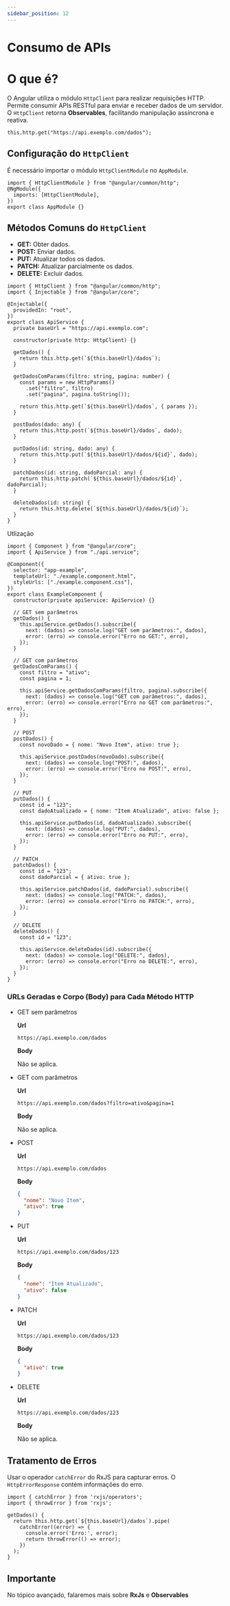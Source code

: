 ```yaml
---
sidebar_position: 12
---
```


# Consumo de APIs

# O que é?

O Angular utiliza o módulo `HttpClient` para realizar requisições HTTP. Permite consumir APIs RESTful para enviar e receber dados de um servidor. O `HttpClient` retorna **Observables**, facilitando manipulação assíncrona e reativa.

```tsx showLineNumbers
this.http.get("https://api.exemplo.com/dados");
```

## Configuração do `HttpClient`

É necessário importar o módulo `HttpClientModule` no `AppModule`.

```tsx showLineNumbers title="app.module.ts"
import { HttpClientModule } from "@angular/common/http";
@NgModule({
  imports: [HttpClientModule],
})
export class AppModule {}
```

## Métodos Comuns do `HttpClient`

- **GET:** Obter dados.
- **POST:** Enviar dados.
- **PUT:** Atualizar todos os dados.
- **PATCH:** Atualizar parcialmente os dados.
- **DELETE:** Excluir dados.

```tsx showLineNumbers title="api.service.ts"
import { HttpClient } from "@angular/common/http";
import { Injectable } from "@angular/core";

@Injectable({
  providedIn: "root",
})
export class ApiService {
  private baseUrl = "https://api.exemplo.com";

  constructor(private http: HttpClient) {}

  getDados() {
    return this.http.get(`${this.baseUrl}/dados`);
  }

  getDadosComParams(filtro: string, pagina: number) {
    const params = new HttpParams()
      .set("filtro", filtro)
      .set("pagina", pagina.toString());

    return this.http.get(`${this.baseUrl}/dados`, { params });
  }

  postDados(dado: any) {
    return this.http.post(`${this.baseUrl}/dados`, dado);
  }

  putDados(id: string, dado: any) {
    return this.http.put(`${this.baseUrl}/dados/${id}`, dado);
  }

  patchDados(id: string, dadoParcial: any) {
    return this.http.patch(`${this.baseUrl}/dados/${id}`, dadoParcial);
  }

  deleteDados(id: string) {
    return this.http.delete(`${this.baseUrl}/dados/${id}`);
  }
}
```

Utlização

```tsx showLineNumbers title="example.component.ts"
import { Component } from "@angular/core";
import { ApiService } from "./api.service";

@Component({
  selector: "app-example",
  templateUrl: "./example.component.html",
  styleUrls: ["./example.component.css"],
})
export class ExampleComponent {
  constructor(private apiService: ApiService) {}

  // GET sem parâmetros
  getDados() {
    this.apiService.getDados().subscribe({
      next: (dados) => console.log("GET sem parâmetros:", dados),
      error: (erro) => console.error("Erro no GET:", erro),
    });
  }

  // GET com parâmetros
  getDadosComParams() {
    const filtro = "ativo";
    const pagina = 1;

    this.apiService.getDadosComParams(filtro, pagina).subscribe({
      next: (dados) => console.log("GET com parâmetros:", dados),
      error: (erro) => console.error("Erro no GET com parâmetros:", erro),
    });
  }

  // POST
  postDados() {
    const novoDado = { nome: "Novo Item", ativo: true };

    this.apiService.postDados(novoDado).subscribe({
      next: (dados) => console.log("POST:", dados),
      error: (erro) => console.error("Erro no POST:", erro),
    });
  }

  // PUT
  putDados() {
    const id = "123";
    const dadoAtualizado = { nome: "Item Atualizado", ativo: false };

    this.apiService.putDados(id, dadoAtualizado).subscribe({
      next: (dados) => console.log("PUT:", dados),
      error: (erro) => console.error("Erro no PUT:", erro),
    });
  }

  // PATCH
  patchDados() {
    const id = "123";
    const dadoParcial = { ativo: true };

    this.apiService.patchDados(id, dadoParcial).subscribe({
      next: (dados) => console.log("PATCH:", dados),
      error: (erro) => console.error("Erro no PATCH:", erro),
    });
  }

  // DELETE
  deleteDados() {
    const id = "123";

    this.apiService.deleteDados(id).subscribe({
      next: (dados) => console.log("DELETE:", dados),
      error: (erro) => console.error("Erro no DELETE:", erro),
    });
  }
}
```

### URLs Geradas e Corpo (Body) para Cada Método HTTP

- GET sem parâmetros

  **Url**

  ```plaintext
  https://api.exemplo.com/dados
  ```

  **Body**

  Não se aplica.

- GET com parâmetros

  **Url**

  ```plaintext
  https://api.exemplo.com/dados?filtro=ativo&pagina=1
  ```

  **Body**

  Não se aplica.

- POST

  **Url**

  ```plaintext
  https://api.exemplo.com/dados
  ```

  **Body**

  ```json showLineNumbers
  {
    "nome": "Novo Item",
    "ativo": true
  }
  ```

- PUT

  **Url**

  ```plaintext
  https://api.exemplo.com/dados/123
  ```

  **Body**

  ```json showLineNumbers
  {
    "nome": "Item Atualizado",
    "ativo": false
  }
  ```

- PATCH

  **Url**

  ```plaintext
  https://api.exemplo.com/dados/123
  ```

  **Body**

  ```json showLineNumbers
  {
    "ativo": true
  }
  ```

- DELETE

  **Url**

  ```plaintext
  https://api.exemplo.com/dados/123
  ```

  **Body**

  Não se aplica.

## Tratamento de Erros

Usar o operador `catchError` do RxJS para capturar erros. O `HttpErrorResponse` contém informações do erro.

```tsx showLineNumbers
import { catchError } from 'rxjs/operators';
import { throwError } from 'rxjs';

getDados() {
  return this.http.get(`${this.baseUrl}/dados`).pipe(
    catchError((error) => {
      console.error('Erro:', error);
      return throwError(() => error);
    })
  );
}
```

## Importante

No tópico avançado, falaremos mais sobre **RxJs** e **Observables**
